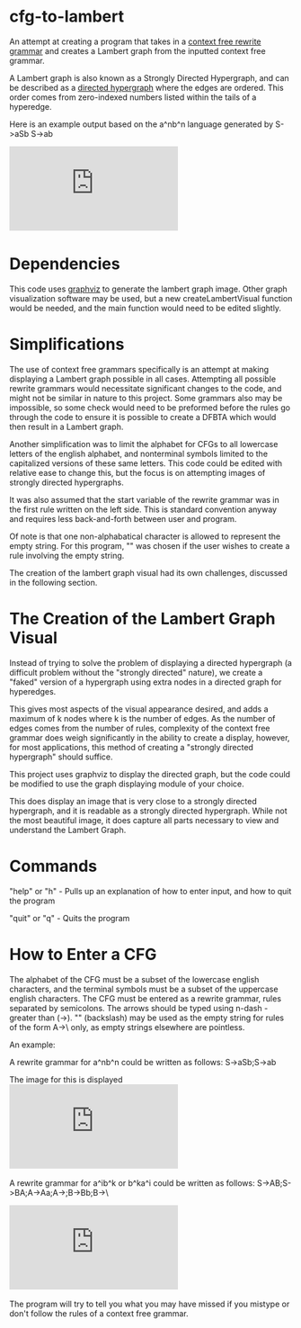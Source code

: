 # cfg-to-lambert

An attempt at creating a program that takes in a [context free rewrite grammar](https://en.wikipedia.org/wiki/Context-free_grammar) and creates a Lambert graph from the inputted context free grammar.

A Lambert graph is also known as a Strongly Directed Hypergraph, and can be described as a [directed hypergraph](https://www.sciencedirect.com/science/article/pii/S0304397516002097) where the edges are ordered. This order comes from zero-indexed numbers listed within the tails of a hyperedge.

Here is an example output based on the a^nb^n language generated by
S->aSb
S->ab

![Image of output from cfg-to-lambert](https://github.com/kegross/cfg-to-lambert/blob/main/aSbLambertGraph.pdf)

# Dependencies

This code uses [graphviz](https://graphviz.org/) to generate the lambert graph image. Other graph visualization software may be used, but a new createLambertVisual function would be needed, and the main function would need to be edited slightly.

# Simplifications

The use of context free grammars specifically is an attempt at making displaying a Lambert graph possible in all cases. Attempting all possible rewrite grammars would necessitate significant changes to the code, and might not be similar in nature to this project. Some grammars also may be impossible, so some check would need to be preformed before the rules go through the code to ensure it is possible to create a DFBTA which would then result in a Lambert graph.

Another simplification was to limit the alphabet for CFGs to all lowercase letters of the english alphabet, and nonterminal symbols limited to the capitalized versions of these same letters. This code could be edited with relative ease to change this, but the focus is on attempting images of strongly directed hypergraphs.

It was also assumed that the start variable of the rewrite grammar was in the first rule written on the left side. This is standard convention anyway and requires less back-and-forth between user and program.

Of note is that one non-alphabatical character is allowed to represent the empty string. For this program, "\" was chosen if the user wishes to create a rule involving the empty string.

The creation of the lambert graph visual had its own challenges, discussed in the following section.

# The Creation of the Lambert Graph Visual

Instead of trying to solve the problem of displaying a directed hypergraph (a difficult problem without the "strongly directed" nature), we create a "faked" version of a hypergraph using extra nodes in a directed graph for hyperedges. 

This gives most aspects of the visual appearance desired, and adds a maximum of k nodes where k is the number of edges. As the number of edges comes from the number of rules, complexity of the context free grammar does weigh significantly in the ability to create a display, however, for most applications, this method of creating a "strongly directed hypergraph" should suffice.

This project uses graphviz to display the directed graph, but the code could be modified to use the graph displaying module of your choice.

This does display an image that is very close to a strongly directed hypergraph, and it is readable as a strongly directed hypergraph. While not the most beautiful image, it does capture all parts necessary to view and understand the Lambert Graph.

# Commands

"help" or "h" - Pulls up an explanation of how to enter input, and how to quit the program

"quit" or "q" - Quits the program

# How to Enter a CFG

The alphabet of the CFG must be a subset of the lowercase english characters, and the terminal symbols must be a subset of the uppercase english characters.
The CFG must be entered as a rewrite grammar, rules separated by semicolons. The arrows should be typed using n-dash - greater than (->). "\" (backslash) may be used as the empty string for rules of the form A->\ only, as empty strings elsewhere are pointless.

An example:

A rewrite grammar for a^nb^n could be written as follows: S->aSb;S->ab

The image for this is displayed ![here](https://github.com/kegross/cfg-to-lambert/blob/main/aSbLambertGraph.pdf)

A rewrite grammar for a^ib^k or b^ka^i could be written as follows: S->AB;S->BA;A->Aa;A->\;B->Bb;B->\

![This is the output from cfg-to-lambert](https://github.com/kegross/cfg-to-lambert/blob/main/LambertGraphakbi.pdf)

The program will try to tell you what you may have missed if you mistype or don't follow the rules of a context free grammar.
